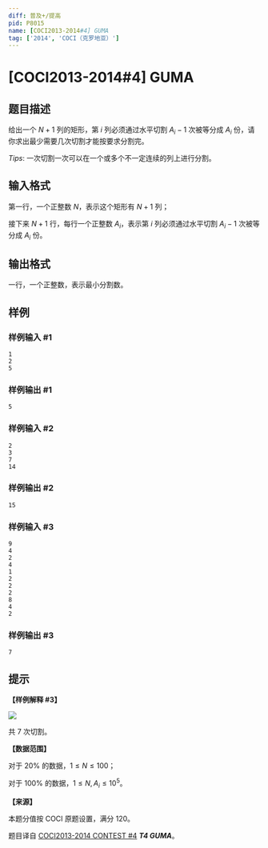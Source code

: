 ```yaml
---
diff: 普及+/提高
pid: P8015
name: [COCI2013-2014#4] GUMA
tag: ['2014', 'COCI（克罗地亚）']
---
```

# [COCI2013-2014#4] GUMA
## 题目描述

给出一个 $N+1$ 列的矩形，第 $i$ 列必须通过水平切割 $A_i-1$ 次被等分成 $A_i$ 份，请你求出最少需要几次切割才能按要求分割完。

$Tips:$ 一次切割一次可以在一个或多个不一定连续的列上进行分割。
## 输入格式

第一行，一个正整数 $N$，表示这个矩形有 $N+1$ 列；

接下来 $N+1$ 行，每行一个正整数 $A_i$，表示第 $i$ 列必须通过水平切割 $A_i-1$ 次被等分成 $A_i$ 份。
## 输出格式

一行，一个正整数，表示最小分割数。
## 样例

### 样例输入 #1
```
1
2
5
```
### 样例输出 #1
```
5
```
### 样例输入 #2
```
2
3
7
14
```
### 样例输出 #2
```
15
```
### 样例输入 #3
```
9
4
2
4
1
2
2
2
8
4
2 
```
### 样例输出 #3
```
7
```
## 提示

**【样例解释 #3】**

![](https://cdn.luogu.com.cn/upload/image_hosting/v45dq77p.png)

共 $7$ 次切割。

**【数据范围】**

对于 $20\%$ 的数据，$1\le N\le 100$；

对于 $100\%$ 的数据，$1\le N,A_i\le 10^5$。

**【来源】**

本题分值按 COCI 原题设置，满分 $120$。

题目译自 [COCI2013-2014 CONTEST #4](https://hsin.hr/coci/archive/2013_2014/contest4_tasks.pdf) _**T4 GUMA**_。
